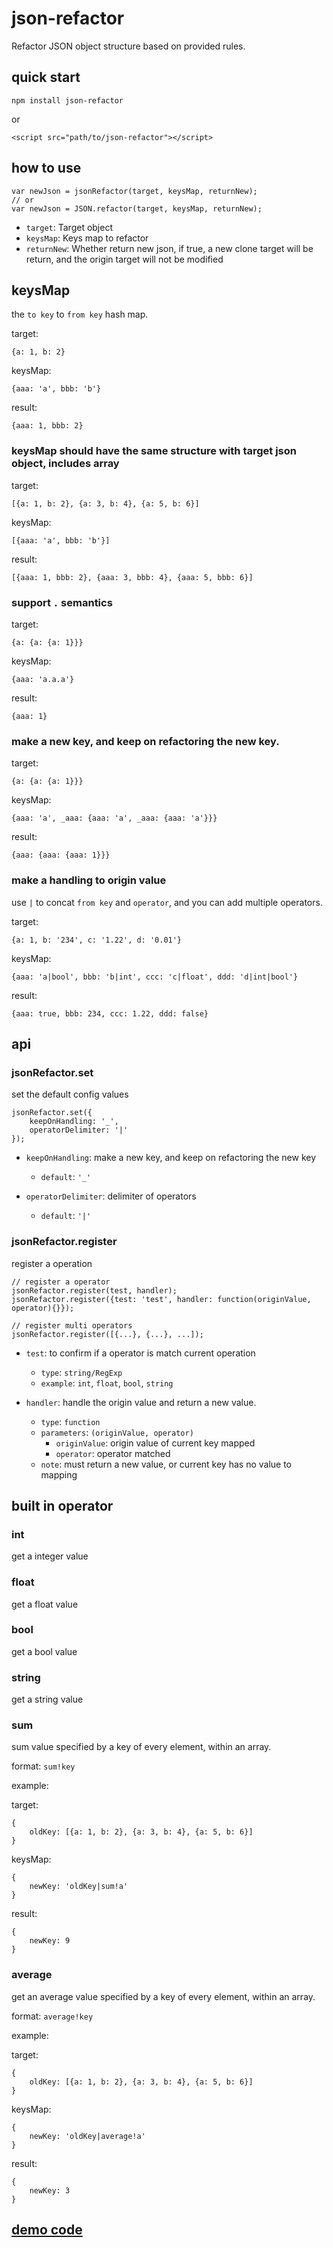 # json-refactor

Refactor JSON object structure based on provided rules.

## quick start

```
npm install json-refactor
```

or 

```
<script src="path/to/json-refactor"></script>
```

## how to use

```
var newJson = jsonRefactor(target, keysMap, returnNew);
// or
var newJson = JSON.refactor(target, keysMap, returnNew);
```

* `target`: Target object
* `keysMap`: Keys map to refactor
* `returnNew`: Whether return new json, if true, a new clone target will be return, and the origin target will not be modified 

## keysMap

the `to key` to `from key` hash map.

target: 

```
{a: 1, b: 2}
```

keysMap: 

```
{aaa: 'a', bbb: 'b'}
```

result: 

```
{aaa: 1, bbb: 2}
```

### keysMap should have the same structure with target json object, includes array

target: 

```
[{a: 1, b: 2}, {a: 3, b: 4}, {a: 5, b: 6}]
```

keysMap: 

```
[{aaa: 'a', bbb: 'b'}]
```

result:
 
```
[{aaa: 1, bbb: 2}, {aaa: 3, bbb: 4}, {aaa: 5, bbb: 6}]
```

### support `.` semantics

target: 

```
{a: {a: {a: 1}}}
```

keysMap: 

```
{aaa: 'a.a.a'}
```

result: 

```
{aaa: 1}
```

### make a new key, and keep on refactoring the new key.

target: 

```
{a: {a: {a: 1}}}
```

keysMap: 

```
{aaa: 'a', _aaa: {aaa: 'a', _aaa: {aaa: 'a'}}}
```

result: 

```
{aaa: {aaa: {aaa: 1}}}
```

### make a handling to origin value

use `|` to concat `from key` and `operator`, and you can add  multiple operators.

target: 

```
{a: 1, b: '234', c: '1.22', d: '0.01'}
```

keysMap: 

```
{aaa: 'a|bool', bbb: 'b|int', ccc: 'c|float', ddd: 'd|int|bool'}
```

result: 

```
{aaa: true, bbb: 234, ccc: 1.22, ddd: false}
```

## api

### jsonRefactor.set

set the default config values

```
jsonRefactor.set({
    keepOnHandling: '_',
    operatorDelimiter: '|'
});
```

* `keepOnHandling`: make a new key, and keep on refactoring the new key
    - `default`: `'_'`

* `operatorDelimiter`: delimiter of operators
    - `default`: `'|'`

### jsonRefactor.register

register a operation

```
// register a operator
jsonRefactor.register(test, handler);
jsonRefactor.register({test: 'test', handler: function(originValue, operator){}});

// register multi operators
jsonRefactor.register([{...}, {...}, ...]);
```

* `test`: to confirm if a operator is match current operation
    - `type`: `string/RegExp`
    - `example`: `int`, `float`, `bool`, `string`

* `handler`: handle the origin value and return a new value.
    - `type`: `function`
    - `parameters`: `(originValue, operator)`
        - `originValue`: origin value of current key mapped
        - `operator`: operator matched
    - `note`: must return a new value, or current key has no value to mapping
    
## built in operator

### int

get a integer value

### float

get a float value

### bool

get a bool value

### string

get a string value

### sum

sum value specified by a key of every element, within an array.
 
format: `sum!key`

example: 

target: 

```
{
    oldKey: [{a: 1, b: 2}, {a: 3, b: 4}, {a: 5, b: 6}]
}
```

keysMap: 

```
{
    newKey: 'oldKey|sum!a'
}
```

result:
 
```
{
    newKey: 9
}
```

### average

get an average value specified by a key of every element, within an array.
 
format: `average!key`

example: 

target: 

```
{
    oldKey: [{a: 1, b: 2}, {a: 3, b: 4}, {a: 5, b: 6}]
}
```

keysMap: 

```
{
    newKey: 'oldKey|average!a'
}
```

result:
 
```
{
    newKey: 3
}
```

## [demo code](./example)